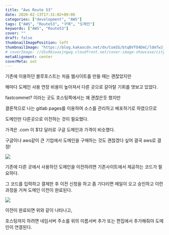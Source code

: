 ```yaml
---
title: "Aws Route 53"
date: 2020-02-13T17:31:02+09:00
categories: ["development", "AWS"]
tags: ["AWS", "Route53", "구매", "도메인"]
keywords: ["AWS", "Route53"]
cover: ""
draft: false
thumbnailImagePosition: left
thumbnailImage: "https://blog.kakaocdn.net/dn/ComIG/btqBVfO4DmC/ldmTwJjiv30R9MpczdSOw1/img.png"
# coverImage: //d1u9biwaxjngwg.cloudfront.net/cover-image-showcase/city.jpg
metaAlignment: center
coverMeta: out
---
```



기존에 이용하던 블루호스트는 처음 웹사이트를 만들 때는 괜찮았지만

해마다 도메인 사용 연장 비용이 높아져서 다른 곳으로 갈아탈 기회를 엿보고 있었다. 

fastcommet? 이라는 곳도 호스팅쪽에서는 꽤 괜찮은듯 했지만

결론적으로 나는 gitlab pages를 이용하여 소스를 관리하고 배포하기로 하였으므로 

도메인만 다른곳으로 이전하는 것이 필요했다. 

가격은 .com 이 $12 달러로 구글 도메인과 가격이 비슷했다. 

구글이나 aws같이 큰 기업에서 도메인을 구매하는 것도 괜찮겠다 싶어 결국 aws로 결정!


![](https://blog.kakaocdn.net/dn/ComIG/btqBVfO4DmC/ldmTwJjiv30R9MpczdSOw1/img.png)

기존에 다른 곳에서 사용하던 도메인을 이전하려면 기존사이트에서 제공하는 코드가 필요하다. 

그 코드를 입력하고 결제한 후 이전 신청을 하고 좀 기다리면 메일이 오고 승인하고 이런 과정을 거쳐 도메인 이전이 완료된다.


![](https://blog.kakaocdn.net/dn/6wRdH/btqBYf010NV/oDeLIhNIkT2PGWKSkK46k1/img.png)

이전이 완료되면 위와 같이 나타나고, 

호스팅까지 하려면 네임서버 주소를 위의 이름서버 추가 또는 편집에서 추가해줘야 도메인이 연결된다.